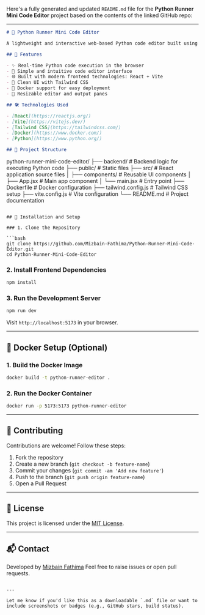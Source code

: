 Here's a fully generated and updated `README.md` file for the **Python Runner Mini Code Editor** project based on the contents of the linked GitHub repo:

---

```markdown
# 🐍 Python Runner Mini Code Editor

A lightweight and interactive web-based Python code editor built using **React**, **Vite**, and **Tailwind CSS**. This tool enables users to write, edit, and execute Python code directly in the browser with real-time output display.

## 🚀 Features

- ✨ Real-time Python code execution in the browser
- 🧠 Simple and intuitive code editor interface
- 🌐 Built with modern frontend technologies: React + Vite
- 🎨 Clean UI with Tailwind CSS
- 🐳 Docker support for easy deployment
- 🔄 Resizable editor and output panes

## 🛠️ Technologies Used

- [React](https://reactjs.org/)
- [Vite](https://vitejs.dev/)
- [Tailwind CSS](https://tailwindcss.com/)
- [Docker](https://www.docker.com/)
- [Python](https://www.python.org/)

## 📂 Project Structure

```

python-runner-mini-code-editor/
├── backend/              # Backend logic for executing Python code
├── public/               # Static files
├── src/                  # React application source files
│   ├── components/       # Reusable UI components
│   ├── App.jsx           # Main app component
│   └── main.jsx          # Entry point
├── Dockerfile            # Docker configuration
├── tailwind.config.js    # Tailwind CSS setup
├── vite.config.js        # Vite configuration
└── README.md             # Project documentation

````

## 🔧 Installation and Setup

### 1. Clone the Repository

```bash
git clone https://github.com/Mizbain-Fathima/Python-Runner-Mini-Code-Editor.git
cd Python-Runner-Mini-Code-Editor
````

### 2. Install Frontend Dependencies

```bash
npm install
```

### 3. Run the Development Server

```bash
npm run dev
```

Visit `http://localhost:5173` in your browser.

---

## 🐳 Docker Setup (Optional)

### 1. Build the Docker Image

```bash
docker build -t python-runner-editor .
```

### 2. Run the Docker Container

```bash
docker run -p 5173:5173 python-runner-editor
```

---

## 🤝 Contributing

Contributions are welcome! Follow these steps:

1. Fork the repository
2. Create a new branch (`git checkout -b feature-name`)
3. Commit your changes (`git commit -am 'Add new feature'`)
4. Push to the branch (`git push origin feature-name`)
5. Open a Pull Request

---

## 📄 License

This project is licensed under the [MIT License](LICENSE).

---

## 📬 Contact

Developed by [Mizbain Fathima](https://github.com/Mizbain-Fathima)
Feel free to raise issues or open pull requests.

```

---

Let me know if you'd like this as a downloadable `.md` file or want to include screenshots or badges (e.g., GitHub stars, build status).
```
